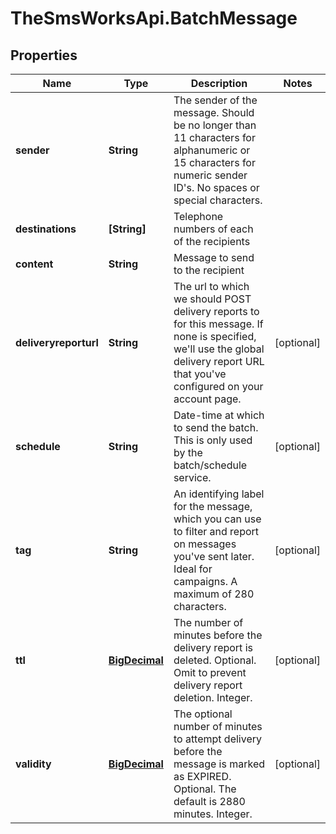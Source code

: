 # TheSmsWorksApi.BatchMessage

## Properties
Name | Type | Description | Notes
------------ | ------------- | ------------- | -------------
**sender** | **String** | The sender of the message. Should be no longer than 11 characters for alphanumeric or 15 characters for numeric sender ID&#x27;s. No spaces or special characters. | 
**destinations** | **[String]** | Telephone numbers of each of the recipients | 
**content** | **String** | Message to send to the recipient | 
**deliveryreporturl** | **String** | The url to which we should POST delivery reports to for this message. If none is specified, we&#x27;ll use the global delivery report URL that you&#x27;ve configured on your account page. | [optional] 
**schedule** | **String** | Date-time at which to send the batch. This is only used by the batch/schedule service. | [optional] 
**tag** | **String** | An identifying label for the message, which you can use to filter and report on messages you&#x27;ve sent later. Ideal for campaigns. A maximum of 280 characters. | [optional] 
**ttl** | [**BigDecimal**](BigDecimal.md) | The number of minutes before the delivery report is deleted. Optional. Omit to prevent delivery report deletion. Integer. | [optional] 
**validity** | [**BigDecimal**](BigDecimal.md) | The optional number of minutes to attempt delivery before the message is marked as EXPIRED. Optional. The default is 2880 minutes. Integer. | [optional] 
